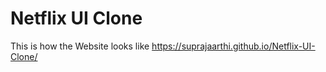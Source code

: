 # Netflix UI Clone 
This is how the Website looks like 
https://suprajaarthi.github.io/Netflix-UI-Clone/ 
